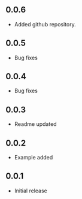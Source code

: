 ## 0.0.6

* Added github repository.

## 0.0.5

* Bug fixes

## 0.0.4

* Bug fixes

## 0.0.3

* Readme updated

## 0.0.2

* Example added

## 0.0.1

* Initial release
